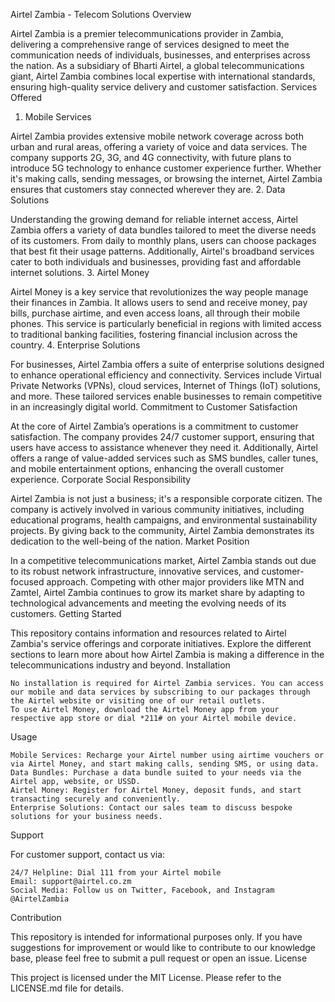 Airtel Zambia - Telecom Solutions
Overview

Airtel Zambia is a premier telecommunications provider in Zambia, delivering a comprehensive range of services designed to meet the communication needs of individuals, businesses, and enterprises across the nation. As a subsidiary of Bharti Airtel, a global telecommunications giant, Airtel Zambia combines local expertise with international standards, ensuring high-quality service delivery and customer satisfaction.
Services Offered
1. Mobile Services

Airtel Zambia provides extensive mobile network coverage across both urban and rural areas, offering a variety of voice and data services. The company supports 2G, 3G, and 4G connectivity, with future plans to introduce 5G technology to enhance customer experience further. Whether it's making calls, sending messages, or browsing the internet, Airtel Zambia ensures that customers stay connected wherever they are.
2. Data Solutions

Understanding the growing demand for reliable internet access, Airtel Zambia offers a variety of data bundles tailored to meet the diverse needs of its customers. From daily to monthly plans, users can choose packages that best fit their usage patterns. Additionally, Airtel's broadband services cater to both individuals and businesses, providing fast and affordable internet solutions.
3. Airtel Money

Airtel Money is a key service that revolutionizes the way people manage their finances in Zambia. It allows users to send and receive money, pay bills, purchase airtime, and even access loans, all through their mobile phones. This service is particularly beneficial in regions with limited access to traditional banking facilities, fostering financial inclusion across the country.
4. Enterprise Solutions

For businesses, Airtel Zambia offers a suite of enterprise solutions designed to enhance operational efficiency and connectivity. Services include Virtual Private Networks (VPNs), cloud services, Internet of Things (IoT) solutions, and more. These tailored services enable businesses to remain competitive in an increasingly digital world.
Commitment to Customer Satisfaction

At the core of Airtel Zambia’s operations is a commitment to customer satisfaction. The company provides 24/7 customer support, ensuring that users have access to assistance whenever they need it. Additionally, Airtel offers a range of value-added services such as SMS bundles, caller tunes, and mobile entertainment options, enhancing the overall customer experience.
Corporate Social Responsibility

Airtel Zambia is not just a business; it's a responsible corporate citizen. The company is actively involved in various community initiatives, including educational programs, health campaigns, and environmental sustainability projects. By giving back to the community, Airtel Zambia demonstrates its dedication to the well-being of the nation.
Market Position

In a competitive telecommunications market, Airtel Zambia stands out due to its robust network infrastructure, innovative services, and customer-focused approach. Competing with other major providers like MTN and Zamtel, Airtel Zambia continues to grow its market share by adapting to technological advancements and meeting the evolving needs of its customers.
Getting Started

This repository contains information and resources related to Airtel Zambia's service offerings and corporate initiatives. Explore the different sections to learn more about how Airtel Zambia is making a difference in the telecommunications industry and beyond.
Installation

    No installation is required for Airtel Zambia services. You can access our mobile and data services by subscribing to our packages through the Airtel website or visiting one of our retail outlets.
    To use Airtel Money, download the Airtel Money app from your respective app store or dial *211# on your Airtel mobile device.

Usage

    Mobile Services: Recharge your Airtel number using airtime vouchers or via Airtel Money, and start making calls, sending SMS, or using data.
    Data Bundles: Purchase a data bundle suited to your needs via the Airtel app, website, or USSD.
    Airtel Money: Register for Airtel Money, deposit funds, and start transacting securely and conveniently.
    Enterprise Solutions: Contact our sales team to discuss bespoke solutions for your business needs.

Support

For customer support, contact us via:

    24/7 Helpline: Dial 111 from your Airtel mobile
    Email: support@airtel.co.zm
    Social Media: Follow us on Twitter, Facebook, and Instagram @AirtelZambia

Contribution

This repository is intended for informational purposes only. If you have suggestions for improvement or would like to contribute to our knowledge base, please feel free to submit a pull request or open an issue.
License

This project is licensed under the MIT License. Please refer to the LICENSE.md file for details.
